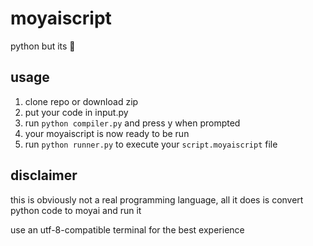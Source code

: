 # moyaiscript
python but its 🗿

## usage
1. clone repo or download zip
2. put your code in input.py
3. run `python compiler.py` and press y when prompted
4. your moyaiscript is now ready to be run
5. run `python runner.py` to execute your `script.moyaiscript` file

## disclaimer
this is obviously not a real programming language, all it does is convert python code to moyai and run it

use an utf-8-compatible terminal for the best experience
